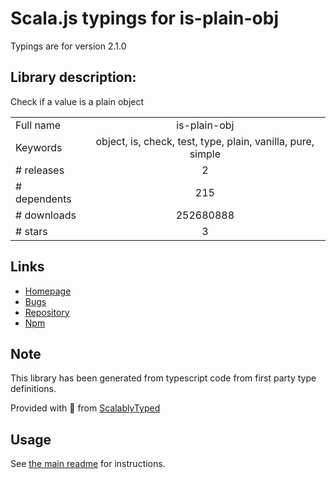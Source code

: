 
# Scala.js typings for is-plain-obj

Typings are for version 2.1.0

## Library description:
Check if a value is a plain object

|                    |                 |
| ------------------ | :-------------: |
| Full name          | is-plain-obj |
| Keywords           | object, is, check, test, type, plain, vanilla, pure, simple |
| # releases         | 2 |
| # dependents       | 215 |
| # downloads        | 252680888 |
| # stars            | 3 |

## Links
- [Homepage](https://github.com/sindresorhus/is-plain-obj#readme)
- [Bugs](https://github.com/sindresorhus/is-plain-obj/issues)
- [Repository](https://github.com/sindresorhus/is-plain-obj)
- [Npm](https://www.npmjs.com/package/is-plain-obj)
    


## Note
This library has been generated from typescript code from first party type definitions.

Provided with :purple_heart: from [ScalablyTyped](https://github.com/oyvindberg/ScalablyTyped)

## Usage
See [the main readme](../../readme.md) for instructions.



